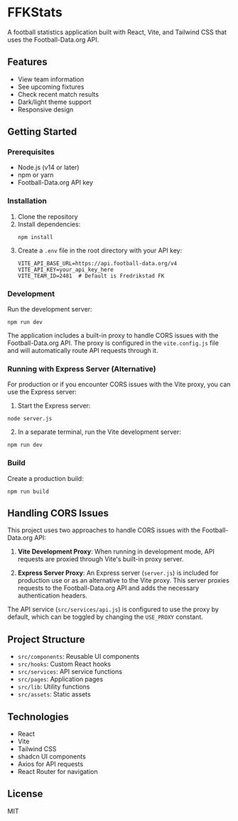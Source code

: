 # FFKStats

A football statistics application built with React, Vite, and Tailwind CSS that uses the Football-Data.org API.

## Features

- View team information
- See upcoming fixtures
- Check recent match results
- Dark/light theme support
- Responsive design

## Getting Started

### Prerequisites

- Node.js (v14 or later)
- npm or yarn
- Football-Data.org API key

### Installation

1. Clone the repository
2. Install dependencies:
   ```
   npm install
   ```
3. Create a `.env` file in the root directory with your API key:
   ```
   VITE_API_BASE_URL=https://api.football-data.org/v4
   VITE_API_KEY=your_api_key_here
   VITE_TEAM_ID=2481  # Default is Fredrikstad FK
   ```

### Development

Run the development server:
```
npm run dev
```

The application includes a built-in proxy to handle CORS issues with the Football-Data.org API. The proxy is configured in the `vite.config.js` file and will automatically route API requests through it.

### Running with Express Server (Alternative)

For production or if you encounter CORS issues with the Vite proxy, you can use the Express server:

1. Start the Express server:
```
node server.js
```

2. In a separate terminal, run the Vite development server:
```
npm run dev
```

### Build

Create a production build:
```
npm run build
```

## Handling CORS Issues

This project uses two approaches to handle CORS issues with the Football-Data.org API:

1. **Vite Development Proxy**: When running in development mode, API requests are proxied through Vite's built-in proxy server.

2. **Express Server Proxy**: An Express server (`server.js`) is included for production use or as an alternative to the Vite proxy. This server proxies requests to the Football-Data.org API and adds the necessary authentication headers.

The API service (`src/services/api.js`) is configured to use the proxy by default, which can be toggled by changing the `USE_PROXY` constant.

## Project Structure

- `src/components`: Reusable UI components
- `src/hooks`: Custom React hooks
- `src/services`: API service functions
- `src/pages`: Application pages
- `src/lib`: Utility functions
- `src/assets`: Static assets

## Technologies

- React
- Vite
- Tailwind CSS
- shadcn UI components
- Axios for API requests
- React Router for navigation

## License

MIT
